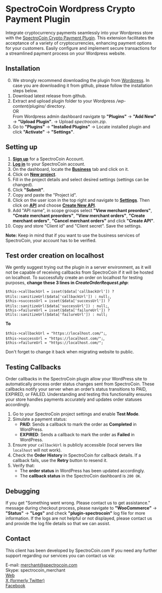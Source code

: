 # SpectroCoin Wordpress Crypto Payment Plugin

Integrate cryptocurrency payments seamlessly into your Wordpress store with the [SpectroCoin Crypto Payment Plugin](https://spectrocoin.com/plugins/accept-bitcoin-wordpress-woocommerce.html). This extension facilitates the acceptance of a variety of cryptocurrencies, enhancing payment options for your customers. Easily configure and implement secure transactions for a streamlined payment process on your Wordpress website.

## Installation

0. We strongly recommend downloading the plugin from [Wordpress](https://wordpress.org/plugins/spectrocoin-accepting-bitcoin/). In case you are downloading it from github, please follow the installation steps below.</br>
1. Download latest release from github.
2. Extract and upload plugin folder to your Wordpress <em>/wp-content/plugins/</em> directory.<br />
   OR<br>
   From Wordpress admin dashboard navigate tp **"Plugins"** -> **"Add New"** -> **"Upload Plugin"**. -> Upload <em>spectrocoin.zip</em>.</br>
3. Go to **"Plugins"** -> **"Installed Plugins"** -> Locate installed plugin and click **"Activate"** -> **"Settings"**.

## Setting up

1. **[Sign up](https://auth.spectrocoin.com/signup)** for a SpectroCoin Account.
2. **[Log in](https://auth.spectrocoin.com/login)** to your SpectroCoin account.
3. On the dashboard, locate the **[Business](https://spectrocoin.com/en/merchants/projects)** tab and click on it.
4. Click on **[New project](https://spectrocoin.com/en/merchants/projects/new)**.
5. Fill in the project details and select desired settings (settings can be changed).
6. Click **"Submit"**.
7. Copy and paste the "Project id".
8. Click on the user icon in the top right and navigate to **[Settings](https://test.spectrocoin.com/en/settings/)**. Then click on **[API](https://test.spectrocoin.com/en/settings/api)** and choose **[Create New API](https://test.spectrocoin.com/en/settings/api/create)**.
9. Add "API name", in scope groups select **"View merchant preorders"**, **"Create merchant preorders"**, **"View merchant orders"**, **"Create merchant orders"**, **"Cancel merchant orders"** and click **"Create API"**.
10. Copy and store "Client id" and "Client secret". Save the settings.

**Note:** Keep in mind that if you want to use the business services of SpectroCoin, your account has to be verified.

## Test order creation on localhost

We gently suggest trying out the plugin in a server environment, as it will not be capable of receiving callbacks from SpectroCoin if it will be hosted on localhost. To successfully create an order on localhost for testing purposes, <b>change these 3 lines in <em>CreateOrderRequest.php</em></b>:

`$this->callbackUrl = isset($data['callbackUrl']) ? Utils::sanitizeUrl($data['callbackUrl']) : null;`, <br>
`$this->successUrl = isset($data['successUrl']) ? Utils::sanitizeUrl($data['successUrl']) : null;`, <br>
`$this->failureUrl = isset($data['failureUrl']) ? Utils::sanitizeUrl($data['failureUrl']) : null;`

<b>To</b>

`$this->callbackUrl = "https://localhost.com/";`, <br>
`$this->successUrl = "https://localhost.com/";`, <br>
`$this->failureUrl = "https://localhost.com/";`

Don't forget to change it back when migrating website to public.

## Testing Callbacks

Order callbacks in the SpectroCoin plugin allow your WordPress site to automatically process order status changes sent from SpectroCoin. These callbacks notify your server when an order’s status transitions to PAID, EXPIRED, or FAILED. Understanding and testing this functionality ensures your store handles payments accurately and updates order statuses accordingly.
 
1. Go to your SpectroCoin project settings and enable **Test Mode**.
2. Simulate a payment status:
   - **PAID**: Sends a callback to mark the order as **Completed** in WordPress.
   - **EXPIRED**: Sends a callback to mark the order as **Failed** in WordPress.
3. Ensure your `callbackUrl` is publicly accessible (local servers like `localhost` will not work).
4. Check the **Order History** in SpectroCoin for callback details. If a callback fails, use the **Retry** button to resend it.
5. Verify that:
   - The **order status** in WordPress has been updated accordingly.
   - The **callback status** in the SpectroCoin dashboard is `200 OK`.

## Debugging

If you get "Something went wrong. Please contact us to get assistance." message during checkout process, please navigate to **"WooCommerce"** -> **"Status"** -> **"Logs"** and check **"plugin-spectrocoin"** log file for more information. If the logs are not helpful or not displayed, please contact us and provide the log file details so that we can assist.

## Contact

This client has been developed by SpectroCoin.com If you need any further support regarding our services you can contact us via:

E-mail: merchant@spectrocoin.com </br>
Skype: spectrocoin_merchant </br>
[Web](https://spectrocoin.com) </br>
[X (formerly Twitter)](https://twitter.com/spectrocoin) </br>
[Facebook](https://www.facebook.com/spectrocoin/)
